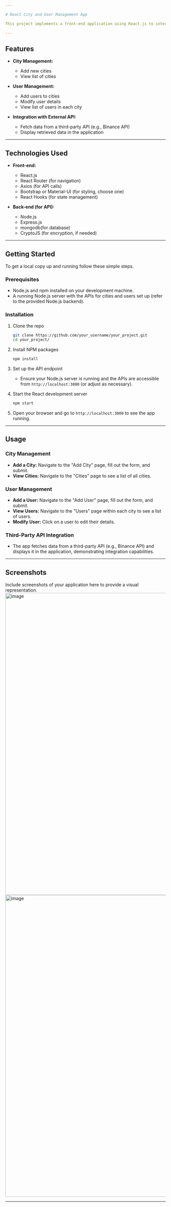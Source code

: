 ```yaml
---

# React City and User Management App

This project implements a front-end application using React.js to interact with APIs for managing cities and users. It includes functionalities for adding cities, managing users within those cities, and interfacing with third-party APIs.

---
```


## Features

- **City Management:**
  - Add new cities
  - View list of cities

- **User Management:**
  - Add users to cities
  - Modify user details
  - View list of users in each city

- **Integration with External API:**
  - Fetch data from a third-party API (e.g., Binance API)
  - Display retrieved data in the application

---

## Technologies Used

- **Front-end:**
  - React.js
  - React Router (for navigation)
  - Axios (for API calls)
  - Bootstrap or Material-UI (for styling, choose one)
  - React Hooks (for state management)

- **Back-end (for API):**
  - Node.js
  - Express.js
  - mongodb(for database)
  - CryptoJS (for encryption, if needed)

---

## Getting Started

To get a local copy up and running follow these simple steps.

### Prerequisites

- Node.js and npm installed on your development machine.
- A running Node.js server with the APIs for cities and users set up (refer to the provided Node.js backend).

### Installation

1. Clone the repo
   ```sh
   git clone https://github.com/your_username/your_project.git
   cd your_project/
   ```

2. Install NPM packages
   ```sh
   npm install
   ```

3. Set up the API endpoint

   - Ensure your Node.js server is running and the APIs are accessible from `http://localhost:3000` (or adjust as necessary).

4. Start the React development server
   ```sh
   npm start
   ```

5. Open your browser and go to `http://localhost:3000` to see the app running.

---

## Usage

### City Management

- **Add a City:** Navigate to the "Add City" page, fill out the form, and submit.
- **View Cities:** Navigate to the "Cities" page to see a list of all cities.

### User Management

- **Add a User:** Navigate to the "Add User" page, fill out the form, and submit.
- **View Users:** Navigate to the "Users" page within each city to see a list of users.
- **Modify User:** Click on a user to edit their details.

### Third-Party API Integration

- The app fetches data from a third-party API (e.g., Binance API) and displays it in the application, demonstrating integration capabilities.

---

## Screenshots

Include screenshots of your application here to provide a visual representation.
<img width="947" alt="image" src="https://github.com/Jyoti-Mahto/task/assets/85436815/a393c214-de14-4b9f-89b1-94ff15071057">
<img width="946" alt="image" src="https://github.com/Jyoti-Mahto/task/assets/85436815/8338ed9c-fd34-4daa-bc49-ae63876ce62b">



---
